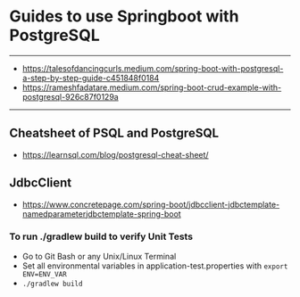 # Guides to use Springboot with PostgreSQL

___
* https://talesofdancingcurls.medium.com/spring-boot-with-postgresql-a-step-by-step-guide-c451848f0184
* https://rameshfadatare.medium.com/spring-boot-crud-example-with-postgresql-926c87f0129a
___

## Cheatsheet of PSQL and PostgreSQL
* https://learnsql.com/blog/postgresql-cheat-sheet/

## JdbcClient
*  https://www.concretepage.com/spring-boot/jdbcclient-jdbctemplate-namedparameterjdbctemplate-spring-boot

### To run ./gradlew build to verify Unit Tests
* Go to Git Bash or any Unix/Linux Terminal
* Set all environmental variables in application-test.properties with ```export ENV=ENV_VAR```
* ```./gradlew build``` 